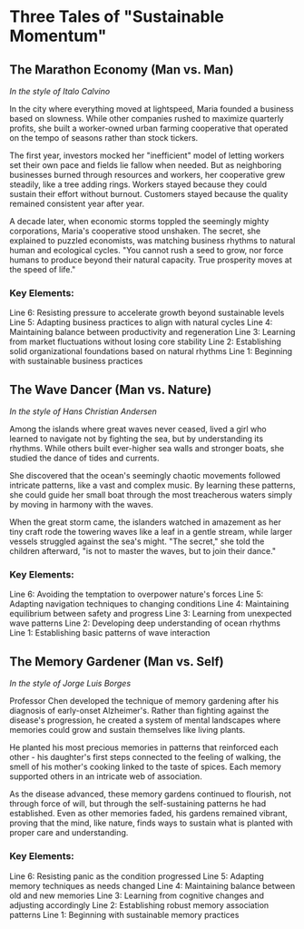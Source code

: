 # Three Tales of "Sustainable Momentum"

## The Marathon Economy (Man vs. Man)
*In the style of Italo Calvino*

In the city where everything moved at lightspeed, Maria founded a business based on slowness. While other companies rushed to maximize quarterly profits, she built a worker-owned urban farming cooperative that operated on the tempo of seasons rather than stock tickers.

The first year, investors mocked her "inefficient" model of letting workers set their own pace and fields lie fallow when needed. But as neighboring businesses burned through resources and workers, her cooperative grew steadily, like a tree adding rings. Workers stayed because they could sustain their effort without burnout. Customers stayed because the quality remained consistent year after year.

A decade later, when economic storms toppled the seemingly mighty corporations, Maria's cooperative stood unshaken. The secret, she explained to puzzled economists, was matching business rhythms to natural human and ecological cycles. "You cannot rush a seed to grow, nor force humans to produce beyond their natural capacity. True prosperity moves at the speed of life."

### Key Elements:
Line 6: Resisting pressure to accelerate growth beyond sustainable levels
Line 5: Adapting business practices to align with natural cycles
Line 4: Maintaining balance between productivity and regeneration
Line 3: Learning from market fluctuations without losing core stability
Line 2: Establishing solid organizational foundations based on natural rhythms
Line 1: Beginning with sustainable business practices

## The Wave Dancer (Man vs. Nature)
*In the style of Hans Christian Andersen*

Among the islands where great waves never ceased, lived a girl who learned to navigate not by fighting the sea, but by understanding its rhythms. While others built ever-higher sea walls and stronger boats, she studied the dance of tides and currents.

She discovered that the ocean's seemingly chaotic movements followed intricate patterns, like a vast and complex music. By learning these patterns, she could guide her small boat through the most treacherous waters simply by moving in harmony with the waves.

When the great storm came, the islanders watched in amazement as her tiny craft rode the towering waves like a leaf in a gentle stream, while larger vessels struggled against the sea's might. "The secret," she told the children afterward, "is not to master the waves, but to join their dance."

### Key Elements:
Line 6: Avoiding the temptation to overpower nature's forces
Line 5: Adapting navigation techniques to changing conditions
Line 4: Maintaining equilibrium between safety and progress
Line 3: Learning from unexpected wave patterns
Line 2: Developing deep understanding of ocean rhythms
Line 1: Establishing basic patterns of wave interaction

## The Memory Gardener (Man vs. Self)
*In the style of Jorge Luis Borges*

Professor Chen developed the technique of memory gardening after his diagnosis of early-onset Alzheimer's. Rather than fighting against the disease's progression, he created a system of mental landscapes where memories could grow and sustain themselves like living plants.

He planted his most precious memories in patterns that reinforced each other - his daughter's first steps connected to the feeling of walking, the smell of his mother's cooking linked to the taste of spices. Each memory supported others in an intricate web of association.

As the disease advanced, these memory gardens continued to flourish, not through force of will, but through the self-sustaining patterns he had established. Even as other memories faded, his gardens remained vibrant, proving that the mind, like nature, finds ways to sustain what is planted with proper care and understanding.

### Key Elements:
Line 6: Resisting panic as the condition progressed
Line 5: Adapting memory techniques as needs changed
Line 4: Maintaining balance between old and new memories
Line 3: Learning from cognitive changes and adjusting accordingly
Line 2: Establishing robust memory association patterns
Line 1: Beginning with sustainable memory practices